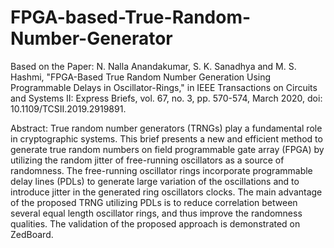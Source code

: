# FPGA-based-True-Random-Number-Generator

Based on the Paper: N. Nalla Anandakumar, S. K. Sanadhya and M. S. Hashmi, "FPGA-Based True Random Number Generation Using Programmable Delays in Oscillator-Rings," in IEEE Transactions on Circuits and Systems II: Express Briefs, vol. 67, no. 3, pp. 570-574, March 2020, doi: 10.1109/TCSII.2019.2919891.

Abstract:
True random number generators (TRNGs) play a fundamental role in cryptographic systems. This brief presents a new and efficient method to generate true random numbers on field programmable gate array (FPGA) by utilizing the random jitter of free-running oscillators as a source of randomness. The free-running oscillator rings incorporate programmable delay lines (PDLs) to generate large variation of the oscillations and to introduce jitter in the generated ring oscillators clocks. The main advantage of the proposed TRNG utilizing PDLs is to reduce correlation between several equal length oscillator rings, and thus improve the randomness qualities. The validation of the proposed approach is demonstrated on ZedBoard. 
